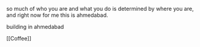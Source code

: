 
so much of who you are and what you do is determined by where you are, and right now for me this is ahmedabad. 

building in ahmedabad

[[Coffee]]
